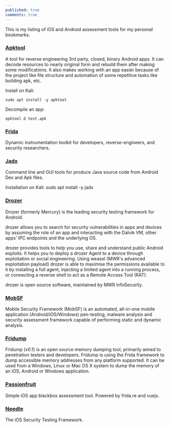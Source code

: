 ```yaml
---
published: true
comments: true
---
```

This is my listing of iOS and Android assessment tools for my personal bookmarks.

### [Apktool](https://ibotpeaches.github.io/Apktool/)

A tool for reverse engineering 3rd party, closed, binary Android apps. It can decode resources to nearly original form and rebuild them after making some modifications. It also makes working with an app easier because of the project like file structure and automation of some repetitive tasks like building apk, etc.

Install on Kali: 

```
sudo apt install -y apktool
```

Decompile an app: 

```
apktool d test.apk
```

### [Frida](https://frida.re/)

Dynamic instrumentation toolkit for developers, reverse-engineers, and security researchers.

### [Jadx](https://github.com/skylot/jadx)

Command line and GUI tools for produce Java source code from Android Dex and Apk files.

Installation on Kali: sudo apt install -y jadx


### [Drozer](https://mwr.to/drozer)

Drozer (formerly Mercury) is the leading security testing framework for Android.

drozer allows you to search for security vulnerabilities in apps and devices by assuming the role of an app and interacting with the Dalvik VM, other apps' IPC endpoints and the underlying OS.

drozer provides tools to help you use, share and understand public Android exploits. It helps you to deploy a drozer Agent to a device through exploitation or social engineering. Using weasel (MWR's advanced exploitation payload) drozer is able to maximise the permissions available to it by installing a full agent, injecting a limited agent into a running process, or connecting a reverse shell to act as a Remote Access Tool (RAT).

drozer is open source software, maintained by MWR InfoSecurity.

### [MobSF](https://github.com/MobSF/Mobile-Security-Framework-MobSF)

Mobile Security Framework (MobSF) is an automated, all-in-one mobile application (Android/iOS/Windows) pen-testing, malware analysis and security assessment framework capable of performing static and dynamic analysis. 

### [Fridump](https://github.com/Nightbringer21/fridump)

Fridump (v0.1) is an open source memory dumping tool, primarily aimed to penetration testers and developers. Fridump is using the Frida framework to dump accessible memory addresses from any platform supported. It can be used from a Windows, Linux or Mac OS X system to dump the memory of an iOS, Android or Windows application. 

### [Passionfruit](https://github.com/chaitin/passionfruit)

Simple iOS app blackbox assessment tool. Powered by frida.re and vuejs.


### [Needle](https://github.com/FSecureLABS/needle)

The iOS Security Testing Framework. 
